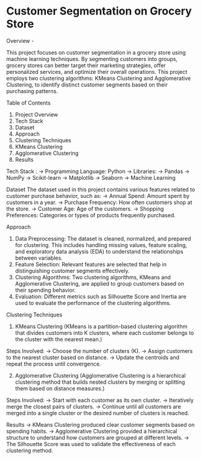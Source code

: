 # Customer Segmentation on Grocery Store 
 
Overview -

This project focuses on customer segmentation in a grocery store using machine learning techniques. By segmenting customers into groups, grocery stores can better target their marketing strategies, offer personalized services, and optimize their overall operations. This project employs two clustering algorithms: KMeans Clustering and Agglomerative Clustering, to identify distinct customer segments based on their purchasing patterns.

Table of Contents
1. Project Overview
2. Tech Stack
3. Dataset
4. Approach
5. Clustering Techniques
6. KMeans Clustering
7. Agglomerative Clustering
8. Results



Tech Stack : 
-> Programming Language: Python
-> Libraries:
   -> Pandas
   -> NumPy
   -> Scikit-learn
   -> Matplotlib
   -> Seaborn
-> Machine Learning

Dataset
The dataset used in this project contains various features related to customer purchase behavior, such as:
-> Annual Spend: Amount spent by customers in a year.
-> Purchase Frequency: How often customers shop at the store.
-> Customer Age: Age of the customers.
-> Shopping Preferences: Categories or types of products frequently purchased.


Approach
1. Data Preprocessing: The dataset is cleaned, normalized, and prepared for clustering. This includes handling missing values, feature scaling, and exploratory data analysis (EDA) to understand the relationships between variables.
2. Feature Selection: Relevant features are selected that help in distinguishing customer segments effectively.
3. Clustering Algorithms: Two clustering algorithms, KMeans and Agglomerative Clustering, are applied to group customers based on their spending behavior.
4. Evaluation: Different metrics such as Silhouette Score and Inertia are used to evaluate the performance of the clustering algorithms.


Clustering Techniques
1. KMeans Clustering
(KMeans is a partition-based clustering algorithm that divides customers into K clusters, where each customer belongs to the cluster with the nearest mean.)

Steps Involved:
-> Choose the number of clusters (K).
-> Assign customers to the nearest cluster based on distance.
-> Update the centroids and repeat the process until convergence.

2. Agglomerative Clustering
(Agglomerative Clustering is a hierarchical clustering method that builds nested clusters by merging or splitting them based on distance measures.)

Steps Involved:
-> Start with each customer as its own cluster.
-> Iteratively merge the closest pairs of clusters.
-> Continue until all customers are merged into a single cluster or the desired number of clusters is reached.


Results
-> KMeans Clustering produced clear customer segments based on spending habits.
-> Agglomerative Clustering provided a hierarchical structure to understand how customers are grouped at different levels.
-> The Silhouette Score was used to validate the effectiveness of each clustering method.

